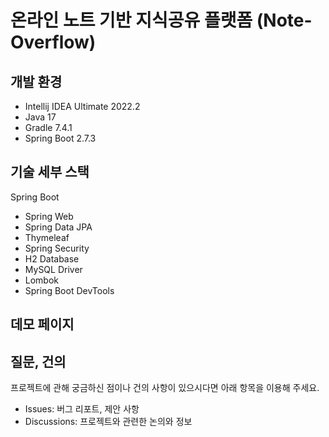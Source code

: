 # 온라인 노트 기반 지식공유 플랫폼 (Note-Overflow)

## 개발 환경

* Intellij IDEA Ultimate 2022.2
* Java 17
* Gradle 7.4.1
* Spring Boot 2.7.3

## 기술 세부 스택

Spring Boot

* Spring Web
* Spring Data JPA
* Thymeleaf
* Spring Security
* H2 Database
* MySQL Driver
* Lombok
* Spring Boot DevTools

## 데모 페이지

## 질문, 건의

프로젝트에 관해 궁금하신 점이나 건의 사항이 있으시다면 아래 항목을 이용해 주세요.

* Issues: 버그 리포트, 제안 사항
* Discussions: 프로젝트와 관련한 논의와 정보
